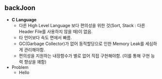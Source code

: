 ## backJoon
 + **C Language**
    + 다른 High Level Language 보다 편의성을 위한 것(Sort, Stack : 다른 Header File를 사용하지 않을 때)이 없음.
    + 타 언어보다 속도 면에서 빠름.
    + GC(Garbage Collector)가 없어 동적할당으로 인한 Memory Leak를 세심하게 관리해야함.
    + 편의성을 지원하는 내장함수가 별로 없어 직접 구현해야함. (이를 통해 구현 능력 향상을 꽤함)
 + Problem
   + Hello
